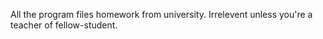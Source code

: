 All the program files homework from university.
Irrelevent unless you're a teacher of fellow-student.
